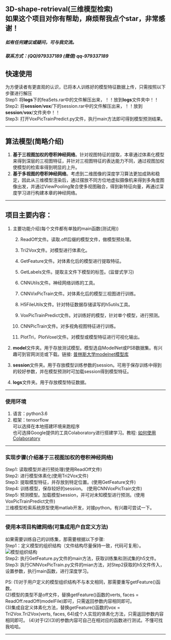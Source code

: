 3D-shape-retrieval(三维模型检索)  
如果这个项目对你有帮助，麻烦帮我点个star，非常感谢！
---
##### 如有任何建议或疑问，可与我交流。
##### 联系方式：(QQ)979337189   (微信) qq-979337189

## 快速使用
为方便读者有更直观的认识，已将本人训练好的模型特征数据上传，只需按照以下步骤进行解压   
Step1: 将**logs**下的feaSets.rar中的文件解压出来，！！放到**logs**文件夹中！！   
Step2: 将**session**/**vox**/下的session.rar中的文件解压出来，！！放到**session**/**vox**/文件夹中！！  
Step3: 打开VoxPicTrainPredict.py文件，执行main方法即可得到模型预测结果。
   
---

## 算法模型(简略介绍)
1. **基于三视图加权的卷积神经网络**。针对视图特征的提取，本章通过体素化模型来得到深层的三视图特征，并针对三视图特征的表达能力不同，通过视图加权使模型的检索率得到明显的上升。
2. **基于多视图的卷积神经网络**。考虑到二维图像的深度学习算法更加成熟和稳定，因此从三维模型渲染后，通过摆放不同方位地虚拟摄像机来得到多角度图像出发，并通过ViewPooling聚合使多视图融合，得到新特征向量，再通过深度学习进行构建本章的神经网络。


---
## 项目主要内容：
1. 主要功能介绍(每个文件都有单独的main函数(测试用))    

    2. ReadOff文件。读取.off后缀的模型文件，做模型预处理。   
         
    2. Tri2Vox文件。对模型进行体素化。       
    
    2. GetFeature文件。对体素化后的模型进行提取特征。    
    
    2. GetLabels文件。提取主文件下模型的标签。(监督式学习)    
    
    2. CNNUtils文件。神经网络训练的工具。     
    
    2. CNNVixPicTrain文件。对体素化后的模型三视图进行训练。    
    
    2. H5FileUtils文件。针对特征数据存储读写的h5utils工具。     
    
    2. VoxPicTrainPredict文件。对训练好的模型，针对单个模型，进行预测。     
    
    2. CNNPicTrain文件。对多视角视图特征进行训练。     
    
    2. PlotTri，PlotVoxel文件。对模型或模型特征进行可视化输出。    
    
2. **model**文件夹。用于存放测试模型。模型选自ModelNet或PSB数据集。有兴趣可到官网浏览或下载。链接: [普林斯大学modelnet模型库](http://modelnet.cs.princeton.edu/)
3. **session**文件夹。用于存放模型训练参数的session。可用于保存训练中得到的较好参数，并在模型预测时可加载session得到模型特征。
4. **logs**文件夹。用于存放模型特征数据。


---
### 使用环境
1. 语言：python3.6
2. 框架：tensorflow  
可以选择在本地搭建环境来跑程序  
也可选择Google提供的工具Colaboratory进行搭建学习。教程: [如何使用Colaboratory](https://www.jianshu.com/p/e6f1058614c0?from=timeline&isappinstalled=0)
---


### 实现步骤(介绍基于三视图加权的卷积神经网络)
Step1:  读取模型并进行预处理(使用ReadOff文件)   
Step2:  进行模型体素化(使用Tri2Vox文件)  
Step3:  提取模型特征，并存放到特定位置。(使用GetFeature文件)  
Step4:  训练模型，保存较好的session。 (使用CNNVoxPicTrain文件)   
Step5:  预测模型。加载模型session，并可对未知模型进行预测。(使用VoxPicTrainPredict文件)      
三维模型检索系统原型使用matlab开发，对接python。有兴趣可尝试一下。

---
### 使用本项目构建网络(可集成用户自定义方法)        
 如果需要训练自己的训练集，那需要根据以下步骤:    
 Step1：定义模型的组织结构（文件结构尽量保持一致，代码可复用）。         
![模型组织结构](https://github.com/sijia3/3D-shape-retrieval/blob/master/pic/dir.png)    
 Step2: 执行GetFeature.py文件的main方法，获取训练集和测试集的h5文件。       
 Step3: 执行CNNVoxPicTrain.py文件的mian方法，对Step2获取的h5文件传入，设置参数，执行main函数，进行深度学习。       
 
 PS: (1)对于用户定义的模型组织结构不与本文相同，那需要重写getFeature()函数。    
     (2)模型的类型不是off文件，替换getFeature()函数的verts, faces = ReadOff.readOff(modelFile)即可，只需返回参数内容相同即可。  
     (3)集成自定义体素化方法，替换getFeature()函数的vox = Tri2Vox.Tri2Vox(verts, faces, 64)成个人实现的体素化方法，只需返回参数内容相同即可。
     (4)对于(2)(3)的参数内容可自己在相对应的函数进行测试。不懂可找我哈哈。  

---
